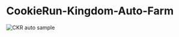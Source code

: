# CookieRun-Kingdom-Auto-Farm
![CKR auto sample](https://user-images.githubusercontent.com/32955131/234302513-3d80f189-5c42-4767-8fcf-041c14211d31.png)
